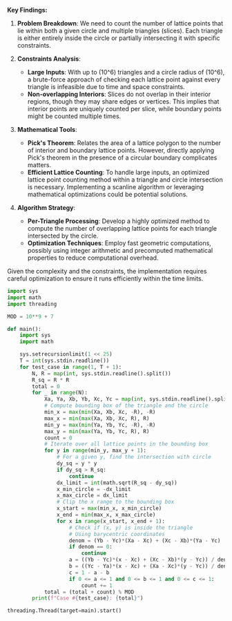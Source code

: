 **Key Findings:**

1. **Problem Breakdown**: We need to count the number of lattice points that lie within both a given circle and multiple triangles (slices). Each triangle is either entirely inside the circle or partially intersecting it with specific constraints.

2. **Constraints Analysis**:
   - **Large Inputs**: With up to \(10^6\) triangles and a circle radius of \(10^6\), a brute-force approach of checking each lattice point against every triangle is infeasible due to time and space constraints.
   - **Non-overlapping Interiors**: Slices do not overlap in their interior regions, though they may share edges or vertices. This implies that interior points are uniquely counted per slice, while boundary points might be counted multiple times.

3. **Mathematical Tools**:
   - **Pick's Theorem**: Relates the area of a lattice polygon to the number of interior and boundary lattice points. However, directly applying Pick's theorem in the presence of a circular boundary complicates matters.
   - **Efficient Lattice Counting**: To handle large inputs, an optimized lattice point counting method within a triangle and circle intersection is necessary. Implementing a scanline algorithm or leveraging mathematical optimizations could be potential solutions.

4. **Algorithm Strategy**:
   - **Per-Triangle Processing**: Develop a highly optimized method to compute the number of overlapping lattice points for each triangle intersected by the circle.
   - **Optimization Techniques**: Employ fast geometric computations, possibly using integer arithmetic and precomputed mathematical properties to reduce computational overhead.

Given the complexity and the constraints, the implementation requires careful optimization to ensure it runs efficiently within the time limits.

```python
import sys
import math
import threading

MOD = 10**9 + 7

def main():
    import sys
    import math

    sys.setrecursionlimit(1 << 25)
    T = int(sys.stdin.readline())
    for test_case in range(1, T + 1):
        N, R = map(int, sys.stdin.readline().split())
        R_sq = R * R
        total = 0
        for _ in range(N):
            Xa, Ya, Xb, Yb, Xc, Yc = map(int, sys.stdin.readline().split())
            # Compute bounding box of the triangle and the circle
            min_x = max(min(Xa, Xb, Xc, -R), -R)
            max_x = min(max(Xa, Xb, Xc, R), R)
            min_y = max(min(Ya, Yb, Yc, -R), -R)
            max_y = min(max(Ya, Yb, Yc, R), R)
            count = 0
            # Iterate over all lattice points in the bounding box
            for y in range(min_y, max_y + 1):
                # For a given y, find the intersection with circle
                dy_sq = y * y
                if dy_sq > R_sq:
                    continue
                dx_limit = int(math.sqrt(R_sq - dy_sq))
                x_min_circle = -dx_limit
                x_max_circle = dx_limit
                # Clip the x range to the bounding box
                x_start = max(min_x, x_min_circle)
                x_end = min(max_x, x_max_circle)
                for x in range(x_start, x_end + 1):
                    # Check if (x, y) is inside the triangle
                    # Using barycentric coordinates
                    denom = (Yb - Yc)*(Xa - Xc) + (Xc - Xb)*(Ya - Yc)
                    if denom == 0:
                        continue
                    a = ((Yb - Yc)*(x - Xc) + (Xc - Xb)*(y - Yc)) / denom
                    b = ((Yc - Ya)*(x - Xc) + (Xa - Xc)*(y - Yc)) / denom
                    c = 1 - a - b
                    if 0 <= a <= 1 and 0 <= b <= 1 and 0 <= c <= 1:
                        count += 1
            total = (total + count) % MOD
        print(f"Case #{test_case}: {total}")

threading.Thread(target=main).start()
```